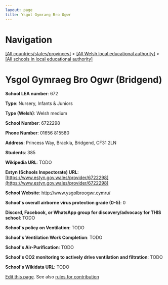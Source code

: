 ```yaml
---
layout: page
title: Ysgol Gymraeg Bro Ogwr
---
```

# Navigation

[[All countries/states/provinces]](../../..) > [[All Welsh local educational authority]](../..) > [[All schools in local educational authority]](..)

# Ysgol Gymraeg Bro Ogwr (Bridgend)

**School LEA number**: 672

**Type**: Nursery, Infants & Juniors

**Type (Welsh)**: Welsh medium

**School Number**: 6722298

**Phone Number**: 01656 815580

**Address**: Princess Way, Brackla, Bridgend, CF31 2LN

**Students**: 385

**Wikipedia URL**: TODO

**Estyn (Schools Inspectorate) URL**: [https://www.estyn.gov.wales/provider/6722298](https://www.estyn.gov.wales/provider/6722298)

**School Website**: http://www.ysgolbroogwr.cymru/

**School's overall airborne virus protection grade (0-5)**: 0

**Discord, Facebook, or WhatsApp group for discovery/advocacy for THIS school**: TODO

**School's policy on Ventilation**: TODO

**School's Ventilation Work Completion**: TODO

**School's Air-Purification**: TODO

**School's CO2 monitoring to actively drive ventilation and filtration**: TODO

**School's Wikidata URL**: TODO




[Edit this page](https://github.com/ventilate-schools/Wales/edit/prif/./Bridgend/Ysgol_Gymraeg_Bro_Ogwr.md). See also [rules for contribution](../../../contribution-rules/)